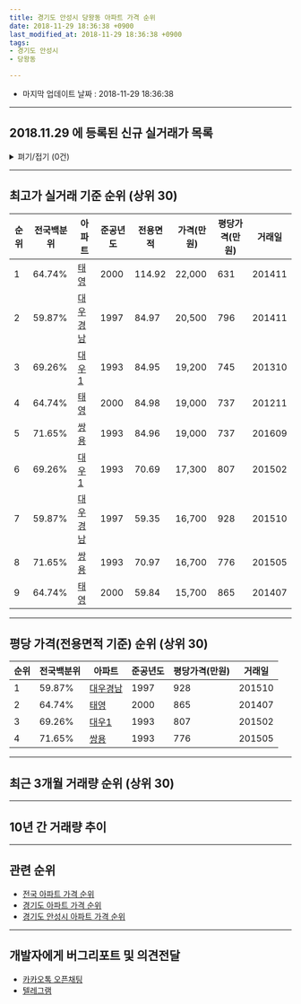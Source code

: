 ```yaml
---
title: 경기도 안성시 당왕동 아파트 가격 순위
date: 2018-11-29 18:36:38 +0900
last_modified_at: 2018-11-29 18:36:38 +0900
tags:
- 경기도 안성시
- 당왕동

---
```


* 마지막 업데이트 날짜 : 2018-11-29 18:36:38

---

## 2018.11.29 에 등록된 신규 실거래가 목록

<details>
<summary>펴기/접기 (0건)</summary>
<div markdown="1">

|아파트|준공년도|전용면적|가격(만원)|평당가격(만원)|거래일|전국백분위|
|---|---|---|---|---|---|---|
|없음|||||||


</div>
</details>

---

## 최고가 실거래 기준 순위 (상위 30)


|순위|전국백분위|아파트|준공년도|전용면적|가격(만원)|평당가격(만원)|거래일|
|---|---|---|---|---|---|---|---|
|1|64.74%|[태영](https://search.naver.com/search.naver?query=%EA%B2%BD%EA%B8%B0%EB%8F%84+%EC%95%88%EC%84%B1%EC%8B%9C+%EB%8B%B9%EC%99%95%EB%8F%99+%ED%83%9C%EC%98%81)|2000|114.92|22,000|631|201411|
|2|59.87%|[대우경남](https://search.naver.com/search.naver?query=%EA%B2%BD%EA%B8%B0%EB%8F%84+%EC%95%88%EC%84%B1%EC%8B%9C+%EB%8B%B9%EC%99%95%EB%8F%99+%EB%8C%80%EC%9A%B0%EA%B2%BD%EB%82%A8)|1997|84.97|20,500|796|201411|
|3|69.26%|[대우1](https://search.naver.com/search.naver?query=%EA%B2%BD%EA%B8%B0%EB%8F%84+%EC%95%88%EC%84%B1%EC%8B%9C+%EB%8B%B9%EC%99%95%EB%8F%99+%EB%8C%80%EC%9A%B01)|1993|84.95|19,200|745|201310|
|4|64.74%|[태영](https://search.naver.com/search.naver?query=%EA%B2%BD%EA%B8%B0%EB%8F%84+%EC%95%88%EC%84%B1%EC%8B%9C+%EB%8B%B9%EC%99%95%EB%8F%99+%ED%83%9C%EC%98%81)|2000|84.98|19,000|737|201211|
|5|71.65%|[쌍용](https://search.naver.com/search.naver?query=%EA%B2%BD%EA%B8%B0%EB%8F%84+%EC%95%88%EC%84%B1%EC%8B%9C+%EB%8B%B9%EC%99%95%EB%8F%99+%EC%8C%8D%EC%9A%A9)|1993|84.96|19,000|737|201609|
|6|69.26%|[대우1](https://search.naver.com/search.naver?query=%EA%B2%BD%EA%B8%B0%EB%8F%84+%EC%95%88%EC%84%B1%EC%8B%9C+%EB%8B%B9%EC%99%95%EB%8F%99+%EB%8C%80%EC%9A%B01)|1993|70.69|17,300|807|201502|
|7|59.87%|[대우경남](https://search.naver.com/search.naver?query=%EA%B2%BD%EA%B8%B0%EB%8F%84+%EC%95%88%EC%84%B1%EC%8B%9C+%EB%8B%B9%EC%99%95%EB%8F%99+%EB%8C%80%EC%9A%B0%EA%B2%BD%EB%82%A8)|1997|59.35|16,700|928|201510|
|8|71.65%|[쌍용](https://search.naver.com/search.naver?query=%EA%B2%BD%EA%B8%B0%EB%8F%84+%EC%95%88%EC%84%B1%EC%8B%9C+%EB%8B%B9%EC%99%95%EB%8F%99+%EC%8C%8D%EC%9A%A9)|1993|70.97|16,700|776|201505|
|9|64.74%|[태영](https://search.naver.com/search.naver?query=%EA%B2%BD%EA%B8%B0%EB%8F%84+%EC%95%88%EC%84%B1%EC%8B%9C+%EB%8B%B9%EC%99%95%EB%8F%99+%ED%83%9C%EC%98%81)|2000|59.84|15,700|865|201407|


---

## 평당 가격(전용면적 기준) 순위 (상위 30)


|순위|전국백분위|아파트|준공년도|평당가격(만원)|거래일|
|---|---|---|---|---|---|
|1|59.87%|[대우경남](https://search.naver.com/search.naver?query=%EA%B2%BD%EA%B8%B0%EB%8F%84+%EC%95%88%EC%84%B1%EC%8B%9C+%EB%8B%B9%EC%99%95%EB%8F%99+%EB%8C%80%EC%9A%B0%EA%B2%BD%EB%82%A8)|1997|928|201510|
|2|64.74%|[태영](https://search.naver.com/search.naver?query=%EA%B2%BD%EA%B8%B0%EB%8F%84+%EC%95%88%EC%84%B1%EC%8B%9C+%EB%8B%B9%EC%99%95%EB%8F%99+%ED%83%9C%EC%98%81)|2000|865|201407|
|3|69.26%|[대우1](https://search.naver.com/search.naver?query=%EA%B2%BD%EA%B8%B0%EB%8F%84+%EC%95%88%EC%84%B1%EC%8B%9C+%EB%8B%B9%EC%99%95%EB%8F%99+%EB%8C%80%EC%9A%B01)|1993|807|201502|
|4|71.65%|[쌍용](https://search.naver.com/search.naver?query=%EA%B2%BD%EA%B8%B0%EB%8F%84+%EC%95%88%EC%84%B1%EC%8B%9C+%EB%8B%B9%EC%99%95%EB%8F%99+%EC%8C%8D%EC%9A%A9)|1993|776|201505|


---

## 최근 3개월 거래량 순위 (상위 30)


<div style="width:100%;">
    <canvas id="deal_count_ranking" height="250"></canvas>
</div>


<script>
new Chart(document.getElementById("deal_count_ranking"), {
    type: 'horizontalBar',
    data: {
        labels: ['대우경남', '대우1', '쌍용'],
        datasets: [{
            label: '실거래 수',
            data: [9, 5, 1],
            borderColor: "rgba(255, 0, 128, 1)",
            backgroundColor: "rgba(255, 0, 128, 0.5)",
            fill: false,
        }]
    },
    options: {
        responsive: true,
        title: {
            display: true,
            text: '최근 3개월 거래량 순위'
        },
        tooltips: {
            mode: 'index',
            intersect: false,
            callbacks: {
                title: function(tooltipItems, data) {
                    return "실거래 수:";
                },
                label: function(tooltipItem, data) {
                    return data.labels[tooltipItem.index] + ": " + tooltipItem.xLabel;
                }
            }
        },
        hover: {
            mode: 'nearest',
            intersect: true
        },
        scales: {
            xAxes: [{
                display: true,
                scaleLabel: {
                    display: true,
                    labelString: '실거래 수'
                },
                ticks: {
                    suggestedMin: 0,
                }
            }],
            yAxes: [{
                display: true,
                ticks: {
                    autoSkip: false,
                    callback: function(value, index, values) {
                        if (value.length > 15)
                            return value.substr(0, 13) + "...";
                        else
                            return value;
                    }
                },
                scaleLabel: {
                    display: false,
                }
            }]
        }
    }
});

</script>


---

## 10년 간 거래량 추이


<div style="width:100%;">
    <canvas id="deal_progress" height="250"></canvas>
</div>

<script>
new Chart(document.getElementById("deal_progress"), {
    type: 'line',
    data: {
        labels: ['200811','200812','200901','200902','200903','200904','200905','200906','200907','200908','200909','200910','200911','200912','201001','201002','201003','201004','201005','201006','201007','201008','201009','201010','201011','201012','201101','201102','201103','201104','201105','201106','201107','201108','201109','201110','201111','201112','201201','201202','201203','201204','201205','201206','201207','201208','201209','201210','201211','201212','201301','201302','201303','201304','201305','201306','201307','201308','201309','201310','201311','201312','201401','201402','201403','201404','201405','201406','201407','201408','201409','201410','201411','201412','201501','201502','201503','201504','201505','201506','201507','201508','201509','201510','201511','201512','201601','201602','201603','201604','201605','201606','201607','201608','201609','201610','201611','201612','201701','201702','201703','201704','201705','201706','201707','201708','201709','201710','201711','201712','201801','201802','201803','201804','201805','201806','201807','201808','201809','201810','201811'],
        datasets: [{
            label: '실거래 수',
            pointRadius: 1,
            data: [9, 8, 6, 12, 17, 14, 17, 13, 15, 12, 24, 11, 18, 15, 15, 12, 22, 17, 22, 12, 11, 3, 7, 25, 12, 10, 20, 21, 18, 13, 9, 12, 18, 11, 12, 15, 11, 11, 11, 12, 17, 7, 9, 8, 6, 6, 4, 15, 9, 7, 7, 9, 15, 14, 7, 10, 13, 8, 10, 16, 6, 5, 6, 12, 14, 5, 6, 7, 9, 9, 10, 14, 8, 4, 16, 11, 13, 14, 7, 10, 11, 8, 8, 9, 6, 9, 11, 7, 16, 7, 12, 17, 2, 1, 9, 14, 9, 8, 6, 11, 13, 8, 6, 6, 3, 7, 7, 3, 6, 5, 8, 6, 12, 5, 10, 4, 1, 7, 6, 7, 2],
            borderColor: "rgba(255, 201, 14, 1)",
            backgroundColor: "rgba(255, 201, 14, 0.5)",
            fill: true,
        }]
    },
    options: {
        responsive: true,
        title: {
            display: true,
            text: '10년간 거래량 추이'
        },
        tooltips: {
            mode: 'index',
            intersect: false,
        },
        hover: {
            mode: 'nearest',
            intersect: true
        },
        scales: {
            xAxes: [{
                display: true,
                scaleLabel: {
                    display: true,
                    labelString: '년/월'
                }
            }],
            yAxes: [{
                display: true,
                ticks: {
                    suggestedMin: 0,
                },
                scaleLabel: {
                    display: true,
                    labelString: '실거래 수'
                }
            }]
        }
    }
});

</script>


---

## 관련 순위

- [전국 아파트 가격 순위](https://inasie.github.io/apt-ranking/전국)
- [경기도 아파트 가격 순위](https://inasie.github.io/apt-ranking/경기도)
- [경기도 안성시 아파트 가격 순위](https://inasie.github.io/apt-ranking/경기도-안성시)


---

## 개발자에게 버그리포트 및 의견전달

- [카카오톡 오픈채팅](https://open.kakao.com/o/gLJUAP4)
- [텔레그램](https://t.me/inasie)


